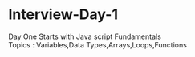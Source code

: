 # Interview-Day-1
Day One Starts with Java script Fundamentals
<br>
Topics : Variables,Data Types,Arrays,Loops,Functions
